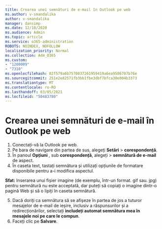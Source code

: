 ```yaml
---
title: Crearea unei semnături de e-mail în Outlook pe web
ms.author: v-smandalika
author: v-smandalika
manager: dansimp
ms.date: 12/18/2020
ms.audience: Admin
ms.topic: article
ms.service: o365-administration
ROBOTS: NOINDEX, NOFOLLOW
localization_priority: Normal
ms.collection: Adm_O365
ms.custom:
- "1200009"
- "7310"
ms.openlocfilehash: 02f579a6b7570037261959419a6ea9586707b76e
ms.sourcegitcommit: 251e2e82571fb3bb1fbe3dbf7bfca30e004b3373
ms.translationtype: MT
ms.contentlocale: ro-RO
ms.lasthandoff: 03/05/2021
ms.locfileid: "50483780"
---
```

# <a name="create-an-email-signature-in-outlook-on-the-web"></a>Crearea unei semnături de e-mail în Outlook pe web

1. Conectați-vă la Outlook pe web.
2. Pe bara de navigare din partea de sus, alegeți **Setări**  >  **corespondență**.
3. În panoul **Opțiuni** , sub **corespondență**, alegeți   >  **semnătură de e-mail** de aspect.
4. În caseta text, tastați semnătura și utilizați opțiunile de formatare disponibile pentru a-i modifica aspectul.

**Sfat:** Inserarea unui fișier imagine (de exemplu, într-un format. gif sau. jpg) pentru semnătură nu este acceptată, dar puteți să copiați o imagine dintr-o pagină Web și să o lipiți în caseta semnătură.

5. Dacă doriți ca semnătura să se afișeze în partea de jos a tuturor mesajelor de e-mail de ieșire, inclusiv a răspunsurilor și a redirecționărilor, selectați **includeți automat semnătura mea în mesajele noi pe care le compun**.
6. Faceți clic pe **Salvare**.
